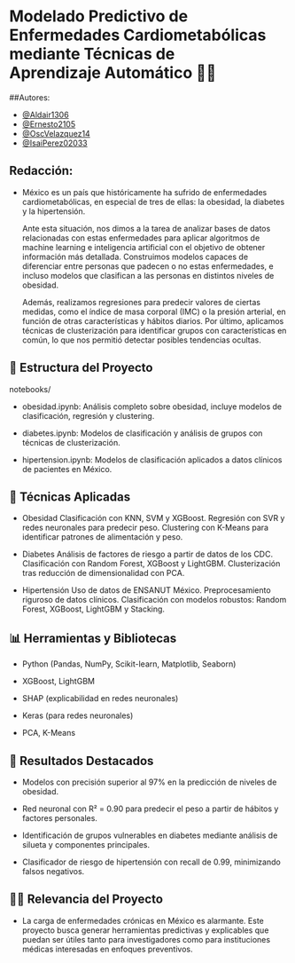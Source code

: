 # Modelado Predictivo de Enfermedades Cardiometabólicas mediante Técnicas de Aprendizaje Automático 🤖🧠

##Autores:

- [@Aldair1306](https://github.com/Aldair1306)
- [@Ernesto2105](https://github.com/ernesto2105)
- [@OscVelazquez14](https://github.com/OscVelazquez14)
- [@IsaiPerez02033](https://github.com/IsaiPerez02033)



## Redacción:
- México es un país que históricamente ha sufrido de enfermedades cardiometabólicas, en especial de tres de ellas: la obesidad, la diabetes y la hipertensión.

	Ante esta situación, nos dimos a la tarea de analizar bases de datos relacionadas con 	 estas enfermedades para aplicar algoritmos de machine learning e inteligencia artificial con el objetivo de obtener información más detallada. Construimos modelos capaces de diferenciar entre personas que padecen o no estas enfermedades, e incluso modelos que clasifican a las personas en distintos niveles de obesidad.

	Además, realizamos regresiones para predecir valores de ciertas medidas, como el índice de masa corporal (IMC) o la presión arterial, en función de otras características y hábitos diarios. Por último, aplicamos técnicas de clusterización para identificar grupos con características en común, lo que nos permitió detectar posibles tendencias ocultas.

## 📁 Estructura del Proyecto

notebooks/

- obesidad.ipynb: Análisis completo sobre obesidad, incluye modelos de clasificación, regresión y clustering.

- diabetes.ipynb: Modelos de clasificación y análisis de grupos con técnicas de clusterización.

- hipertension.ipynb: Modelos de clasificación aplicados a datos clínicos de pacientes en México.


## 🧠 Técnicas Aplicadas
- Obesidad
		Clasificación con KNN, SVM y XGBoost.
		Regresión con SVR y redes neuronales para predecir peso.
		Clustering con K-Means para identificar patrones de alimentación y peso.

- Diabetes
		Análisis de factores de riesgo a partir de datos de los CDC.
		Clasificación con Random Forest, XGBoost y LightGBM.
		Clusterización tras reducción de dimensionalidad con PCA.

- Hipertensión
		Uso de datos de ENSANUT México.
		Preprocesamiento riguroso de datos clínicos.
		Clasificación con modelos robustos: Random Forest, XGBoost, LightGBM y Stacking.

## 📊 Herramientas y Bibliotecas
- Python (Pandas, NumPy, Scikit-learn, Matplotlib, Seaborn)

- XGBoost, LightGBM

- SHAP (explicabilidad en redes neuronales)

- Keras (para redes neuronales)

- PCA, K-Means

## 🎯 Resultados Destacados
- Modelos con precisión superior al 97% en la predicción de niveles de obesidad.

- Red neuronal con R² = 0.90 para predecir el peso a partir de hábitos y factores personales.

- Identificación de grupos vulnerables en diabetes mediante análisis de silueta y componentes principales.

- Clasificador de riesgo de hipertensión con recall de 0.99, minimizando falsos negativos.

## 👨‍⚕️ Relevancia del Proyecto
* La carga de enfermedades crónicas en México es alarmante. Este proyecto busca generar herramientas predictivas y explicables que puedan ser útiles tanto para investigadores como para instituciones médicas interesadas en enfoques preventivos.
